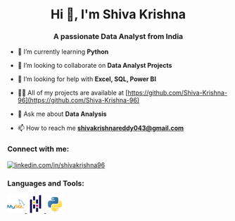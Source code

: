 <h1 align="center">Hi 👋, I'm Shiva Krishna</h1>
<h3 align="center">A passionate Data Analyst from India</h3>


- 🌱 I’m currently learning **Python**

- 👯 I’m looking to collaborate on **Data Analyst Projects**

- 🤝 I’m looking for help with **Excel, SQL, Power BI**

- 👨‍💻 All of my projects are available at [https://github.com/Shiva-Krishna-96](https://github.com/Shiva-Krishna-96)

- 💬 Ask me about **Data Analysis**

- 📫 How to reach me **shivakrishnareddy043@gmail.com**

<h3 align="left">Connect with me:</h3>
<p align="left">
<a href="https://linkedin.com/in/linkedin.com/in/shivakrishna96" target="blank"><img align="center" src="https://raw.githubusercontent.com/rahuldkjain/github-profile-readme-generator/master/src/images/icons/Social/linked-in-alt.svg" alt="linkedin.com/in/shivakrishna96" height="30" width="40" /></a>
</p>

<h3 align="left">Languages and Tools:</h3>
<p align="left"> <a href="https://www.mysql.com/" target="_blank" rel="noreferrer"> <img src="https://raw.githubusercontent.com/devicons/devicon/master/icons/mysql/mysql-original-wordmark.svg" alt="mysql" width="40" height="40"/> </a> <a href="https://pandas.pydata.org/" target="_blank" rel="noreferrer"> <img src="https://raw.githubusercontent.com/devicons/devicon/2ae2a900d2f041da66e950e4d48052658d850630/icons/pandas/pandas-original.svg" alt="pandas" width="40" height="40"/> </a> <a href="https://www.python.org" target="_blank" rel="noreferrer"> <img src="https://raw.githubusercontent.com/devicons/devicon/master/icons/python/python-original.svg" alt="python" width="40" height="40"/> </a> </p>

